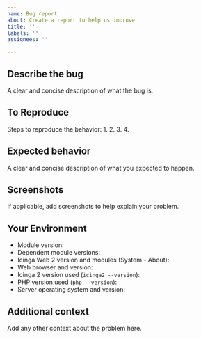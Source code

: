 ```yaml
---
name: Bug report
about: Create a report to help us improve
title: ''
labels: ''
assignees: ''

---
```


## Describe the bug

A clear and concise description of what the bug is.

## To Reproduce

Steps to reproduce the behavior:
1. 
2. 
3. 
4. 

## Expected behavior

A clear and concise description of what you expected to happen.

## Screenshots

If applicable, add screenshots to help explain your problem.

## Your Environment

* Module version: 
* Dependent module versions: 
* Icinga Web 2 version and modules (System - About):
* Web browser and version:
* Icinga 2 version used (`icinga2 --version`):
* PHP version used (`php --version`):
* Server operating system and version:

## Additional context

Add any other context about the problem here.
